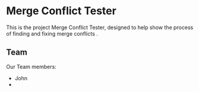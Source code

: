 
# Merge Conflict Tester

This is the project Merge Conflict Tester, designed to help show the process of finding and fixing merge conflicts .

## Team

Our Team members:
* John
* 